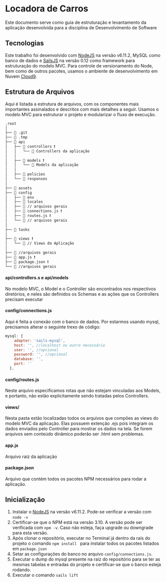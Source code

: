# Locadora de Carros

Este documento serve como guia de estruturação e levantamento da aplicação desenvolvida para a disciplina de Desenvolvimento de Software

## Tecnologias
Este trabalho foi desenvolvido com [NodeJS](https://nodejs.org/en/) na versão v6.11.2, MySQL como banco de dados e [SailsJS](https://0.12.sailsjs.com/) na versão 0.12 como framework para estruturação do modelo MVC.
Para controle de versionamento do Node, bem como de outros pacotes, usamos o ambiente de desenvolvimento em Nuvem [Cloud9](https://aws.amazon.com/pt/cloud9/).
## Estrutura de Arquivos
Aqui é listada a estrutura de arquivos, com os componentes mais importantes assinalados e descritos com mais detalhes a seguir.
Usamos o modelo MVC para estruturar o projeto e modularizar o fluxo de execução.

```bash
.root
│
├── 📂 .git
├── 📂 .tmp   
├── 📂 api 
│   ├── 📂 controllers ❗
│   │   └── 📄 Controllers da aplicação 
│   │
│   ├── 📂 models ❗
│   │   └── 📄 Models da aplicação
│   │
│   ├── 📂 policies 
│   └── 📂 responses                 
│
├── 📂 assets
├── 📂 config
│   ├── 📂 env
│   ├── 📂 locales 
│   ├── 📄 // arquivos gerais 
│   ├── 📄 connections.js ❗
│   ├── 📄 routes.js ❗
│   └── 📄 // arquivos gerais 
│
├── 📂 tasks
│
├── 📂 views ❗
│   └── 📄 // Views da Aplicação 
│
├── 📄 //arquivos gerais        
├── 📄 app.js ❗
├── 📄 package.json ❗
└── 📄 //arquivos gerais
```

#### api/controllers.s e api/models
No modelo MVC, o Model e o Controller são encontrados nos respectivos diretórios, e neles são definidos os Schemas e as ações que os Controllers precisam executar

#### config/connections.js
Aqui é feita a conexão com o banco de dados. Por estarmos usando mysql, precisamos alterar o seguinte trexo de código:
```javascript
mysql: {
    adapter: 'sails-mysql',
    host: '', //localhost ou outro necessário
    user: '', //opcional
    password: '', //opcional
    database: '', 
    port: ''
  },
 ``` 

#### config/routes.js
Neste arquivo especificamos rotas que não estejam vinculadas aos Models, e portanto, não estão explicitamente sendo tratadas pelos Controllers.

#### views/
Nesta pasta estão localizadas todos os arquivos que compões as views do modelo MVC da aplicação. Elas possuem extenção .ejs pois integram os dados enviados pelo Controller para mostrar os dados na tela. 
Se forem arquivos sem conteúdo dinâmico poderão ser .html sem problemas.

#### app.js
Arquivo raiz da aplicação

#### package.json
Arquivo que contém todos os pacotes NPM necessários para rodar a aplicação.


## Inicialização
1. Instalar o [NodeJS](https://nodejs.org/en/download/releases/) na versão v6.11.2. Pode-se verificar a versão com ```node -v```
2. Certificar-se que o NPM está na versão 3.10. A versão pode ser verificada com ```npm -v```. Caso não esteja, faça upgrade ou downgrade para esta versão.
3. Após clonar o repositório, executar no Terminal já dentro da raís do projeto o comando ```npm install ``` para instalar todos os pacotes listados em ```package.json```
4. Setar as configurações do banco no arquivo ``` config/connections.js ```.
5. Executar o dump do mysql presente na raiz do repositório para se ter as mesmas tabelas e entradas do projeto e certificar-se que o banco esteja rodando.
6. Executar o comando ``` sails lift ```



